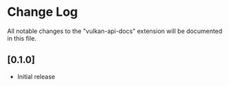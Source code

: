 # Change Log

All notable changes to the "vulkan-api-docs" extension will be documented in this file.

## [0.1.0]

- Initial release

